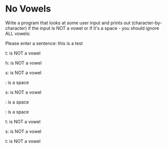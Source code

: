 # No Vowels

Write a program that looks at some user input and prints out (character-by-character) if the input is NOT a vowel or if it's a space - you should ignore ALL vowels:

Please enter a sentence: this is a test

t: is NOT a vowel

h: is NOT a vowel

s: is NOT a vowel

 : is a space

s: is NOT a vowel

 : is a space

 : is a space

t: is NOT a vowel

s: is NOT a vowel

t: is NOT a vowel
